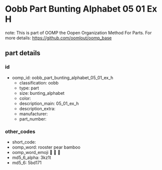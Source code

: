 # Oobb Part Bunting Alphabet 05 01 Ex H  

note: This is part of OOMP the Oopen Organization Method For Parts. For more details: https://github.com/oomlout/oomp_base

##  part details





### id
* oomp_id: oobb_part_bunting_alphabet_05_01_ex_h
  * classification: oobb
  * type: part
  * size: bunting_alphabet
  * color: 
  * description_main: 05_01_ex_h
  * description_extra: 
  * manufacturer: 
  * part_number: 

### other_codes
* short_code: 
* oomp_word: rooster pear bamboo
* oomp_word_emoji :rooster: :pear: :bamboo:
* md5_6_alpha: 3kz1t
* md5_6: 5bd171